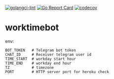 [![golangci-lint](https://github.com/firdavsich/worktimebot/actions/workflows/lint.yml/badge.svg)](https://github.com/firdavsich/worktimebot/actions/workflows/lint.yml)
[![Go Report Card](https://goreportcard.com/badge/github.com/firdavsich/worktimebot)](https://goreportcard.com/report/github.com/firdavsich/worktimebot)
[![codecov](https://codecov.io/gh/firdavsich/worktimebot/branch/master/graph/badge.svg?token=eGWZI2bkcj)](https://codecov.io/gh/firdavsich/worktimebot)

# worktimebot



env:
```
BOT_TOKEN   # Telegram bot token
CHAT_ID     # Receiver telegram user id
TIME_START  # workday start hour 
TIME_END    # workday end hour
TZ          # timezone
PORT        # HTTP server port for heroku check
```